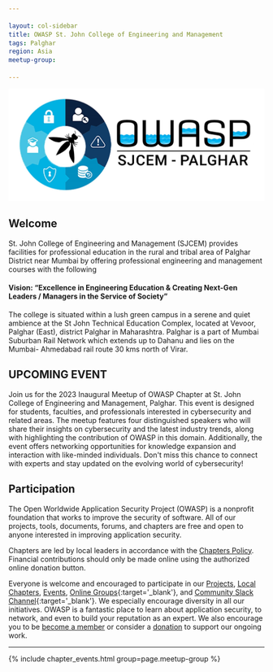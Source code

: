 ```yaml
---

layout: col-sidebar
title: OWASP St. John College of Engineering and Management
tags: Palghar
region: Asia
meetup-group:

---
```


<img src="assets/images/sjcem.jpg" />

## Welcome
St. John College of Engineering and Management (SJCEM) provides facilities for professional education in the rural and tribal area of Palghar District near Mumbai by offering professional engineering and management courses with  the following
#### Vision: “Excellence in Engineering Education & Creating Next-Gen Leaders / Managers in the Service of Society” 
The college is situated within a lush green campus in a serene and quiet ambience at the St John Technical Education Complex, located at Vevoor, Palghar (East), district Palghar in Maharashtra. Palghar is a part of Mumbai Suburban Rail Network which extends up to Dahanu and lies on the Mumbai- Ahmedabad rail route 30 kms north of Virar.

## UPCOMING EVENT
Join us for the 2023 Inaugural Meetup of OWASP Chapter at St. John College of Engineering and Management, Palghar. This event is designed for students, faculties, and professionals interested in cybersecurity and related areas. The meetup features four distinguished speakers who will share their insights on cybersecurity and the latest industry trends, along with highlighting the contribution of OWASP in this domain. Additionally, the event offers networking opportunities for knowledge expansion and interaction with like-minded individuals. Don't miss this chance to connect with experts and stay updated on the evolving world of cybersecurity!


## Participation
The Open Worldwide Application Security Project (OWASP) is a nonprofit foundation that works to improve the security of software. All of our projects, tools, documents, forums, and chapters are free and open to anyone interested in improving application security. 

Chapters are led by local leaders in accordance with the [Chapters Policy](/www-policy/operational/chapters). Financial contributions should only be made online using the authorized online donation button. 

Everyone is welcome and encouraged to participate in our [Projects](/projects/), [Local Chapters](/chapters/), [Events](/events/), [Online Groups](https://groups.google.com/a/owasp.com/){:target='_blank'}, and [Community Slack Channel](https://owasp.slack.com/){:target='_blank'}. We especially encourage diversity in all our initiatives. OWASP is a fantastic place to learn about application security, to network, and even to build your reputation as an expert. We also encourage you to be [become a member](/membership/) or consider a [donation](/donate/) to support our ongoing work.

 <!-- Next Meeting/Event -->
---------------------
{% include chapter_events.html group=page.meetup-group %}

